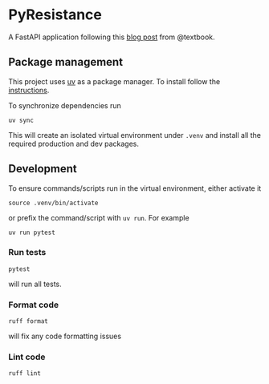  # PyResistance #

A FastAPI application following this [blog post](https://blog.jonrshar.pe/2024/Aug/17/python-tdd-ohm.html) from @textbook.

## Package management ##

This project uses [uv](https://docs.astral.sh/uv/) as a package manager. To install follow the [instructions](https://docs.astral.sh/uv/getting-started/installation/).

To synchronize dependencies run

```shell
uv sync
```

This will create an isolated virtual environment under `.venv` and install all the required production and dev packages.

## Development ##

To ensure commands/scripts run in the virtual environment, either activate it

```shell
source .venv/bin/activate
```

or prefix the command/script with `uv run`. For example

```shell
uv run pytest
```

### Run tests ###

```shell
pytest
```

will run all tests.

### Format code ###

```shell
ruff format
```

will fix any code formatting issues

### Lint code ###

```shell
ruff lint
```